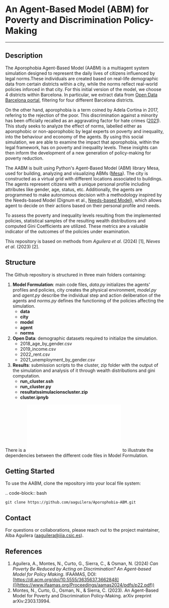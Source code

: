 # An Agent-Based Model (ABM) for Poverty and Discrimination Policy-Making
-----
## Description

The Aporophobia Agent-Based Model (AABM) is a multiagent system simulation designed to represent the daily lives of citizens influenced by legal norms.These individuals are created based on real-life demographic data from certain districts within a city, while the norms reflect real-world policies inforced in that city. For this initial version of the model, we choose 4 districts within Barcelona.  In particular, we extract data from [Open Data Barcelona portal](https://opendata-ajuntament.barcelona.cat/), filtering for four different Barcelona districts. 

On the other hand, aporophobia is a term coined by Adela Cortina in 2017, refering to the rejection of the poor. This discrimination against a minority has been officially recalled as an aggravating factor for hate crimes ([2021](https://www.boe.es/diario_boe/txt.php?id=BOE-A-2019-7771)).  This study seeks to analyze the effect of norms, labelled either as aporophobic or non-aporophobic by legal experts on poverty and inequality, into the behaviour and economy of the agents. By using this social simulation, we are able to examine the impact that aporophobia, within the legal framework, has on poverty and inequality levels. These insights can then inform the development of a new generation of policy-making for poverty reduction.   

The AABM is built using Python's Agent-Based Model (ABM) library Mesa, used for building, analyzing and visualizing ABMs ([Mesa](https://mesa.readthedocs.io/en/stable/)). The city is constructed as a virtual grid with different locations associated to buildings. The agents represent citizens with a unique personal profile including attributes like gender, age, status, etc. Additionally, the agents are programmed to make autonomous decision with a methodology inspired by the Needs-based Model (Dignum et al., [Needs-based Model](https://simassocc.org/)), which allows agent to decide on their actions based on their personal profile and needs. 

To assess the poverty and inequality levels resulting from the implemented policies, statistical samples of the resulting wealth distributions and computed Gini Coefficients are utilized. These metrics are a valuable indicator of the outcomes of the policies under examination.

This repository is based on methods from *Aguilera et al*. (2024) [1], *Nieves et al*. (2023) [2].

## Structure
The Github repository is structured in three main folders containing: 

1. **Model Formulation**: main code files, *data.py* initializes the agents' profiles and policies, city creates the physical environment, *model.py* and *agent.py* describe the individual step and action deliberation of the agents and *norms.py* defines the functioning of the policies affecting the simulation.
   - **data**
   - **city**
   - **model**
   - **agent**
   - **norms**
3. **Open Data**: demographic datasets required to initialize the simulation.
   - 2018_age_by_gender.csv
   - 2019_income.csv
   - 2022_rent.csv
   - 2021_unemployment_by_gender.csv
5. **Results**: submission scripts to the cluster, zip folder with the output of the simulation and analysis of it through wealth distributions and gini computation.
   - **run_cluster.ssh**
   - **run_cluster.py**
   - **resultatssimulacionscluster.zip**
   - **cluster.ipnyb**

There is a ![UML diagram](diagram.mmd) to illustrate the dependencies between the different code files in Model Formulation. 

## Getting Started 
To use the AABM, clone the repository into your local file system:

.. code-block:: bash

    git clone https://github.com/aaguilera/Aporophobia-ABM.git


## Contact

For questions or collaborations, please reach out to the project maintainer, Alba Aguilera (aaguilera@iiia.csic.es).

## References

1. Aguilera, A., Montes, N., Curto, G., Sierra, C., & Osman, N. (2024) *Can Poverty Be Reduced by Acting on Discrimination? An Agent-based Model for Policy Making*. IFAAMAS, DOI: [https://dl.acm.org/doi/10.5555/3635637.3662848]([(https://www.ifaamas.org/Proceedings/aamas2024/pdfs/p22.pdf))
2. Montes, N., Curto, G., Osman, N., & Sierra, C. (2023). An Agent-Based Model for Poverty and Discrimination Policy-Making. arXiv preprint arXiv:2303.13994.



